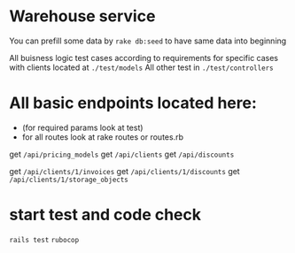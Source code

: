 # Warehouse service
You can prefill some data by `rake db:seed` to have same data into beginning


All buisness logic test cases according to requirements for specific cases with clients located at `./test/models`
All other test in `./test/controllers`

# All basic endpoints located here:
* (for required params look at test)
* for all routes look at rake routes or routes.rb

get `/api/pricing_models`
get `/api/clients`
get `/api/discounts`

get `/api/clients/1/invoices`
get `/api/clients/1/discounts`
get `/api/clients/1/storage_objects`

# start test and code check
`rails test`
`rubocop`
